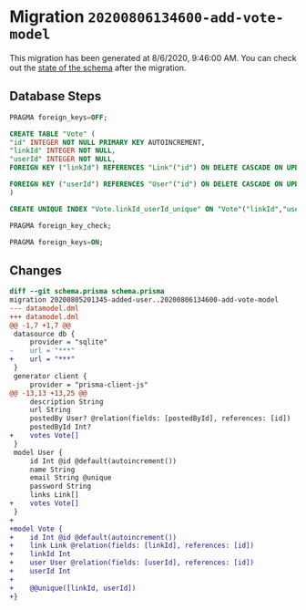 # Migration `20200806134600-add-vote-model`

This migration has been generated at 8/6/2020, 9:46:00 AM.
You can check out the [state of the schema](./schema.prisma) after the migration.

## Database Steps

```sql
PRAGMA foreign_keys=OFF;

CREATE TABLE "Vote" (
"id" INTEGER NOT NULL PRIMARY KEY AUTOINCREMENT,
"linkId" INTEGER NOT NULL,
"userId" INTEGER NOT NULL,
FOREIGN KEY ("linkId") REFERENCES "Link"("id") ON DELETE CASCADE ON UPDATE CASCADE,

FOREIGN KEY ("userId") REFERENCES "User"("id") ON DELETE CASCADE ON UPDATE CASCADE
)

CREATE UNIQUE INDEX "Vote.linkId_userId_unique" ON "Vote"("linkId","userId")

PRAGMA foreign_key_check;

PRAGMA foreign_keys=ON;
```

## Changes

```diff
diff --git schema.prisma schema.prisma
migration 20200805201345-added-user..20200806134600-add-vote-model
--- datamodel.dml
+++ datamodel.dml
@@ -1,7 +1,7 @@
 datasource db {
     provider = "sqlite"
-    url = "***"
+    url = "***"
 }
 generator client {
     provider = "prisma-client-js"
@@ -13,13 +13,25 @@
     description String
     url String
     postedBy User? @relation(fields: [postedById], references: [id])
     postedById Int?
+    votes Vote[]
 }
 model User {
     id Int @id @default(autoincrement())
     name String
     email String @unique
     password String
     links Link[]
+    votes Vote[]
 }
+
+model Vote {
+    id Int @id @default(autoincrement())
+    link Link @relation(fields: [linkId], references: [id])
+    linkId Int
+    user User @relation(fields: [userId], references: [id])
+    userId Int
+
+    @@unique([linkId, userId])
+}
```


